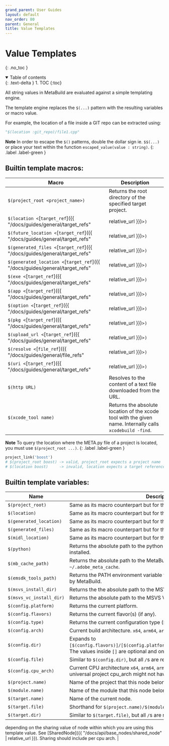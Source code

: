 ```yaml
---
grand_parent: User Guides
layout: default
nav_order: 80
parent: General
title: Value Templates
---
```


# Value Templates
{: .no_toc }


<details open markdown="block">
  <summary>
    Table of contents
  </summary>
  {: .text-delta }
1. TOC
{:toc}
</details>




All string values in MetaBuild are evaluated against a simple templating engine.

The template engine replaces the `$(...)` pattern with the resulting variables or macro value.

For example, the location of a file inside a GIT repo can be extracted using:

```python
"$(location :git_repo)/file1.cpp"
```

**Note** In order to escape the `$()` patterns, double the dollar sign ie. `$$(...)` or place your text within the function `escaped_value(value : string)`.
{: .label .label-green }

## Builtin template macros:

| Macro | Description |
|------|-------------|
| `$(project_root <project_name>)` | Returns the root directory of the specified target project. |
| `$(location <`[`target_ref`]({{ "/docs/guides/general/target_refs" | relative_url }})`>)` | Returns the output location of the specified target and resolves any lazy values it if needed (e.g. git checkout or http download).|
| `$(future_location <`[`target_ref`]({{ "/docs/guides/general/target_refs" | relative_url }})`>)` | Returns the directory of the specified target without resolving any lazy values. |
| `$(generated_files <`[`target_ref`]({{ "/docs/guides/general/target_refs" | relative_url }})`>)` | Returns the list of the files that a node generates (e.g., output of `genrule` or export header for `cxx_library`). |
| `$(generated_location <`[`target_ref`]({{ "/docs/guides/general/target_refs" | relative_url }})`>)` | Returns the directory where the `generated_files` of a node go (some nodes such as `cxx_library` can have a distinct `generated_location` from `location`). |
| `$(exe <`[`target_ref`]({{ "/docs/guides/general/target_refs" | relative_url }})`>)` | Returns the path to the binary created by a `CxxNode`. |
| `$(app <`[`target_ref`]({{ "/docs/guides/general/target_refs" | relative_url }})`>)` | For targets that create bundles (e.g., .app or .framework on MacOS) returns the path to the bundle, otherwise, reverts to `$(exe ...)`|
| `$(option <`[`target_ref`]({{ "/docs/guides/general/target_refs" | relative_url }})`>)` | Returns to the value of an [`option`]({{ "/docs/api/nodes/option" | relative_url }}) node. |
| `$(pkg <`[`target_ref`]({{ "/docs/guides/general/target_refs" | relative_url }})`>)` | Used on UWP to get the absolute path to the pkg of the specified target project. |
| `$(upload_url <`[`target_ref`]({{ "/docs/guides/general/target_refs" | relative_url }})`>)` | Returns upload url of the specified `http_upload` node target. |
| `$(resolve <`[`file_ref`]({{ "/docs/guides/general/file_refs" | relative_url }})`>)` | Returns the absolute location of the specified file reference. Useful when defining values for properties that are not `file_refs`. For example, when adding a preprocessor macro that should contain the full path of a relative file.|
| `$(uri <`[`target_ref`]({{ "/docs/guides/general/target_refs" | relative_url }})`>)` | Returns the codex uri associated with a `code_query()` node. |
| `$(http URL)` | Resolves to the content of a text file downloaded from the URL. |
| `$(xcode_tool name)` | Returns the absolute location of the xcode tool with the given name. Internally calls `xcodebuild -find`.|

**Note** To query the location where the META.py file of a project is located, you must use `$(project_root ...)`.
{: .label .label-green }

```py
project_link('boost')
# $(project_root boost) -> valid, project_root expects a project name
# $(location boost)     -> invalid, location expects a target reference (target_ref)
```

## Builtin template variables:

| Name | Description |
|------|-------------|
| `$(project_root)` | Same as its macro counterpart but for the current project. |
| `$(location)` |Same as its macro counterpart but for the current node. |
| `$(generated_location)` | Same as its macro counterpart but for the current node. |
| `$(generated_files)` | Same as its macro counterpart but for the current node. |
| `$(midl_location)` | Same as its macro counterpart but for the current node. |
| `$(python)` | Returns the absolute path to the python `executable` in which metabuild is installed. |
| `$(mb_cache_path)` | Returns the absolute path to the MetaBuild cache. The default path is `~/.adobe_meta_cache`. |
| `$(emsdk_tools_path)` | Returns the PATH environment variable from the emsdk environment used by MetaBuild. |
| `$(msvs_install_dir)` | Returns the the absolute path to the MSVS install directory. |
| `$(msvs_vc_install_dir)` | Returns the absolute path to the MSVS VC compiler tools directory. |
| `$(config.platform)` | Returns the current platform. |
| `$(config.flavors)` | Returns the current flavor(s) (if any). |
| `$(config.type)` | Returns the current configuration type (`Debug`, `Release`, `Coverage`) |
| `$(config.arch)` | Current build architecture. `x64`, `arm64`, `arm32`, `x86` or `universal` |
| `$(config.dir)` | Expands to `[$(config.flavors)]/[$(config.platform)]/$(config.type)/$(config.arch)`. The values inside `[]` are optional and only are added if relevant.  |
| `$(config.file)` | Similar to `$(config.dir)`, but all `/`s are replaced with `_`. |
| `$(config.cpu_arch)` | Current CPU architecture `x64`, `arm64`, `arm32`, `x86`. Note that for a xcode universal project cpu_arch might not have been resolved. |
| `$(project.name)` | Name of the project that this node belongs to. |
| `$(module.name)` | Name of the module that this node belongs to. |
| `$(target.name)` | Name of the current node. |
| `$(target.file)` | Shorthand for `$(project.name)/$(module.name)/$(target.name)`. |
| `$(target.dir)` | Similar to `$(target.file)`, but all `/`s are replaced with `_`.  |


depending on the sharing value of node within which you are using this template value. See [SharedNode]({{ "/docs/api/base_nodes/shared_node" | relative_url }}). Sharing should include per cpu arch. |
